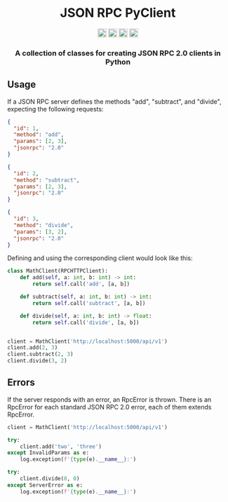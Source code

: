 <div align="center">
<!-- Title: -->
  <h1>JSON RPC PyClient</h1>
<!-- Labels: -->
  <!-- First row: -->
  <img src="https://img.shields.io/badge/License-AGPL%20v3-blue.svg"
   height="20"
   alt="License: AGPL v3">
  <img src="https://img.shields.io/badge/code%20style-black-000000.svg"
   height="20"
   alt="Code style: black">
  <img src="https://img.shields.io/pypi/v/jsonrpc2-pyclient.svg"
   height="20"
   alt="PyPI version">
  <a href="https://gitlab.com/mburkard/jsonrpc-pyclient/-/blob/main/CONTRIBUTING.md">
    <img src="https://img.shields.io/static/v1.svg?label=Contributions&message=Welcome&color=00b250"
     height="20"
     alt="Contributions Welcome">
  </a>
  <h3>A collection of classes for creating JSON RPC 2.0 clients in Python</h3>
</div>

## Usage

If a JSON RPC server defines the methods "add", "subtract", and "divide", expecting the following requests:

```json
{
  "id": 1,
  "method": "add",
  "params": [2, 3],
  "jsonrpc": "2.0"
}

{
  "id": 2,
  "method": "subtract",
  "params": [2, 3],
  "jsonrpc": "2.0"
}

{
  "id": 3,
  "method": "divide",
  "params": [3, 2],
  "jsonrpc": "2.0"
}
```

Defining and using the corresponding client would look like this:

```python
class MathClient(RPCHTTPClient):
    def add(self, a: int, b: int) -> int:
        return self.call('add', [a, b])

    def subtract(self, a: int, b: int) -> int:
        return self.call('subtract', [a, b])

    def divide(self, a: int, b: int) -> float:
        return self.call('divide', [a, b])


client = MathClient('http://localhost:5000/api/v1')
client.add(2, 3)
client.subtract(2, 3)
client.divide(3, 2)
```

## Errors

If the server responds with an error, an RpcError is thrown.
There is an RpcError for each standard JSON RPC 2.0 error, each of them extends RpcError.

```python
client = MathClient('http://localhost:5000/api/v1')

try:
    client.add('two', 'three')
except InvalidParams as e:
    log.exception(f'{type(e).__name__}:')

try:
    client.divide(0, 0)
except ServerError as e:
    log.exception(f'{type(e).__name__}:')
```
